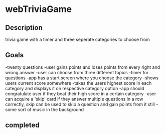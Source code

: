 # webTriviaGame

Description
----------
trivia game with a timer and three seperate categories to choose from 

Goals
----------
-twenty questions
-user gains points and loses points from every right and wrong answer
-user can choose from three different topics 
-timer for questions 
-app has a start screen where you choose the category
-shows users current score somewhere 
-takes the users highest score in each category and displays it on respective category option
-app should congratulate user if they beat their high score in a certain category 
-user can acquire a 'skip' card if they answer multiple questions in a row correctly, skip can be used to skip a question and gain points from it still
-some sort of music in the background 





completed
----------
